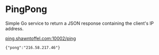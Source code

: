 # PingPong

Simple Go service to return a JSON response containing the client's IP address.

[ping.shawntoffel.com:10002/ping](http://ping.shawntoffel.com:10002/ping)

    
  
    {"pong":"216.58.217.46"}

